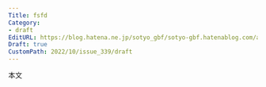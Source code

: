 ```yaml
---
Title: fsfd
Category:
- draft
EditURL: https://blog.hatena.ne.jp/sotyo_gbf/sotyo-gbf.hatenablog.com/atom/entry/4207112889924330694
Draft: true
CustomPath: 2022/10/issue_339/draft
---
```


本文
